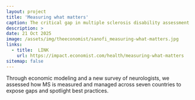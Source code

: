 ```yaml
---
layout: project
title: 'Measuring what matters' 
caption: The critical gap in multiple sclerosis disability assessment
description: >
date: 21 Oct 2025
image: /assets/img/theeconomist/sanofi_measuring-what-matters.jpg
links:
  - title:  LINK
    url: https://impact.economist.com/health/measuring-what-matters
sitemap: false
---
```


Through economic modeling and a new survey of neurologists, we assessed how MS is measured and managed across seven countries to expose gaps and spotlight best practices.